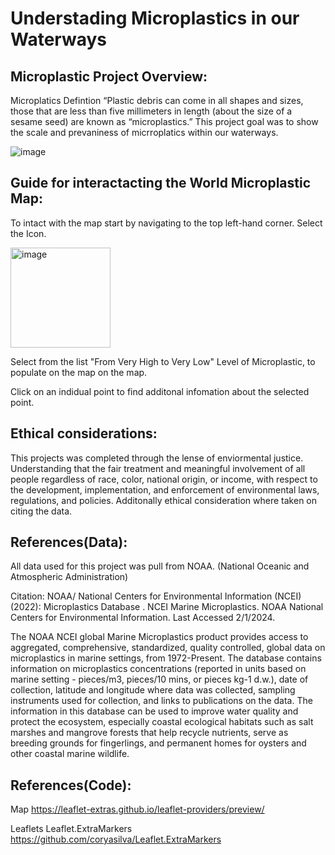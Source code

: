 # Understading Microplastics in our Waterways

## Microplastic Project Overview:
Microplatics Defintion “Plastic debris can come in all shapes and sizes, those that are less than five millimeters in length (about the size of a sesame seed) are known as “microplastics.” 
This project goal was to show the scale and prevaniness of micrroplatics within our waterways.

![image](https://github.com/emilybomber/Project-3/assets/146396417/f98b486c-c4d6-4e91-80b5-070a1e640315)


## Guide for interactacting the World Microplastic Map: 
To intact with the map start by navigating to the top left-hand corner.
Select the Icon.

<img width="160" alt="image" src="https://github.com/emilybomber/Project-3/assets/146396417/f3afb0bc-d3e2-46e0-83b5-2cc30f2ed3c0">

Select from the list "From Very High to Very Low" Level of Microplastic, to populate on the map on the map. 

Click on an indidual point to find additonal infomation about the selected point.

## Ethical considerations:
This projects was completed through the lense of enviormental justice. Understanding that the fair treatment and meaningful involvement of all people regardless of race, color, national origin, or income, with respect to the development, implementation, and enforcement of environmental laws, regulations, and policies. Additonally ethical consideration where taken on citing the data. 

## References(Data):
All data used for this project was pull from NOAA. (National Oceanic and Atmospheric Administration)

Citation: NOAA/ National Centers for Environmental Information (NCEI) (2022): Microplastics Database . NCEI Marine Microplastics. NOAA National Centers for Environmental Information. Last Accessed 2/1/2024.

The NOAA NCEI global Marine Microplastics product provides access to aggregated, comprehensive, standardized, quality controlled, global data on microplastics in marine settings, from 1972-Present. The database contains information on microplastics concentrations (reported in units based on marine setting - pieces/m3, pieces/10 mins, or pieces kg-1 d.w.), date of collection, latitude and longitude where data was collected, sampling instruments used for collection, and links to publications on the data. The information in this database can be used to improve water quality and protect the ecosystem, especially coastal ecological habitats such as salt marshes and mangrove forests that help recycle nutrients, serve as breeding grounds for fingerlings, and permanent homes for oysters and other coastal marine wildlife.

## References(Code): 
Map 
https://leaflet-extras.github.io/leaflet-providers/preview/

Leaflets
Leaflet.ExtraMarkers
https://github.com/coryasilva/Leaflet.ExtraMarkers
